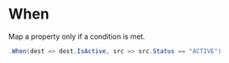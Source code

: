 # When

Map a property only if a condition is met.

```csharp
.When(dest => dest.IsActive, src => src.Status == "ACTIVE")
```
